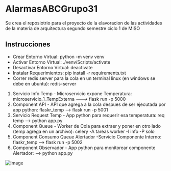 # AlarmasABCGrupo31
Se crea el reposiotrio para el proyecto de la elavoracion de las actividades de la materia de arquitectura segundo semestre ciclo 1 de MISO

## Instrucciones

* Crear Entorno Virtual: python -m venv venv
* Activar Entorno Virtual: ./venv/Scripts/activate
* Desactivar Entorno Virtual: deactivate
* Instalar Requerimientos: pip install -r requirements.txt
* Correr redis server para la cola en un terminal linux (en windows se debe en ubuntu): redis-server
1. Servicio Info Temp - Microservicio expone Temperatura: microservicio_1_TempExterna ---> flask run -p 5000
2. Component API - API que agrega a la cola despues de ser ejecutada por app python: flaskr_temp --> flask run -p 5001
3. Servicio Request Temp - App python para requerir esa temperatura: req temp --> python app.py
4. Component Queue - Worker de Cola para extraer y poner en otro lado (temp agrega en un archivo): celery -A tareas worker -l info -P solo
5. Component Consumo Queue Alertador -Servicio Componente Interno: flaskr_temp --> flask run -p 5002
6. Component Observador - App python para monitorear componente Alertador: --> python app.py

![image](https://user-images.githubusercontent.com/98674577/189456084-eab4a6bd-f750-4871-bf3f-cdfd29bd71e2.png)

